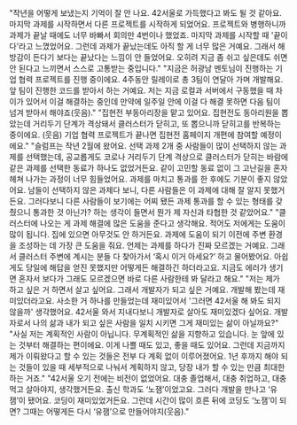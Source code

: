 "작년을 어떻게 보냈는지 기억이 잘 안 나요. 42서울로 가득했다고 봐도 될 것 같아요. 마지막 과제를 시작하면서 다른 프로젝트를 시작하게 되었어요. 프로젝트와 병행하니까 과제가 끝날 때에도 너무 바빠서 회의만 4번이나 했었죠.
마지막 과제를 시작할 때 '끝이다'라고 느꼈었어요. 그런데 과제가 끝났는데도 아직 할 게 너무 많은 거예요. 그래서 해방감이 든다기 보다는 끝났다는 느낌이 안 들었어요. 오히려 지금 좀 쉬고 싶은데도 쉬면 안 된다고 느끼면서 스스로 고통받는 중입니다."
"지금은 허광남 멘토님이 진행하는 기업 협력 프로젝트를 진행 중이에요. 4주동안 릴레이로 총 3팀이 연달아 가며 개발해요. 앞 팀이 진행한 코드를 받아서 하는 거예요. 저는 지금 로컬과 서버에서 구동했을 때 차이가 있어서 이걸 해결하는 중인데 만약에 일주일 안에 이걸 다 해결 못하면 다음 팀이 넘겨 받아서 해야죠(웃음)."
"집현전 부동아리장을 맡고 있어요. 집현전도 동아리원을 뽑았는데 거리두기 단계가 격상돼서 클러스터가 닫히고, 또 뽑으니까 닫히고를 반복하는 중이에요. (웃음) 기업 협력 프로젝트가 끝나면 집현전 홈페이지 개편에 참여할 예정이에요."
"슬럼프는 작년 2월에 왔어요. 선택 과제 2개 중 사람들이 많이 선택하지 않는 과제를 선택했는데, 공교롭게도 코로나 거리두기 단계 격상으로 클러스터가 닫히는 바람에 같은 과제를 선택한 동료가 하나도 없었거든요. 같이 고민할 동료 없이 그 고난길을 혼자 헤쳐 나가는 과정이 너무 힘들었어요. 과제를 마치고 통과를 한 후에도 기분이 좋지 않았어요. 남들이 선택하지 않은 과제다 보니, 다른 사람들은 이 과제에 대해 잘 알지 못했거든요. 그러다보니 다른 사람들이 보기에는 어찌 됐든 과제 통과를 할 수 있는 형태를 갖췄으니 통과한 것 아닌가? 하는 생각이 들면서 뭔가 제 자신과 타협한 것 같았어요."
"클러스터에 나오는 게 과제 해결에 많은 도움을 준다고 생각해요. 적어도 저에게는 도움이 많이 됩니다. 집에 있으면 아무것도 안 하거든요. 과제에 도움이 되기 이전에 주변 환경을 조성하는 데 가장 큰 도움을 줘요. 언제는 과제를 하다가 진짜 모르겠는 거예요. 그래서 클러스터 주변에 계시는 분들 다 찾아가서 ‘혹시 이거 아세요?’ 하고 물어봤어요. 아쉽게도 당일에 해답을 얻진 못했지만 어떻게든 해결하긴 하더라고요. 지금도 에러가 생기면 혼자서 보다가 그래도 모르겠으면 바로 다른 사람한테 봐 달라고 해요."
"저는 제가 하고 싶은 거 하면서 살고 싶어요. 그래서 개발자가 되고 싶은 거예요. 개발해 봤는데 재미있더라고요. 사소한 거 하나를 만들었는데 재미있어서 '그러면 42서울 해 봐도 되지 않을까' 생각했어요. 42서울 와서 지내다보니 개발자로 살아도 재미있겠다 싶어요. 개발자로서 나의 삶과 내가 되고 싶은 사람을 일치 시키면 그게 재미있는 삶이 아닐까요?"
"사실 저는 계획적인 사람이 아닙니다. 무계획적인 삶을 지향하고 있습니다. 눈 앞에 있는 것부터 해결하는 편이에요. 이게 나쁠 때도 있고, 좋을 때도 있어요. 그런데 지금까지 제가 이뤄왔다고 할 수 있는 것들은 전부 다 계획 없이 이루어졌어요. 1년 후까지 해야 되는 것들이 있을 때 세부적으로 나눠서 계획하지 않고, 당장 내가 할 수 있는 만큼 최대한 하는 거죠."
"42서울 오기 전에는 비전이 없었어요. 대충 졸업해서, 대충 취업하고, 대충 먹고 살아야지, 생각했거든요. 출신 학과도 ‘노잼’이었고요. 그러다 개발을 만나고 ‘유잼’이 됐어요. 코딩이 재미있었거든요. 그런데 시간이 많이 흐른 뒤에 코딩도 ‘노잼’이 되면? 그때는 어떻게든 다시 ‘유잼’으로 만들어야지(웃음)."
